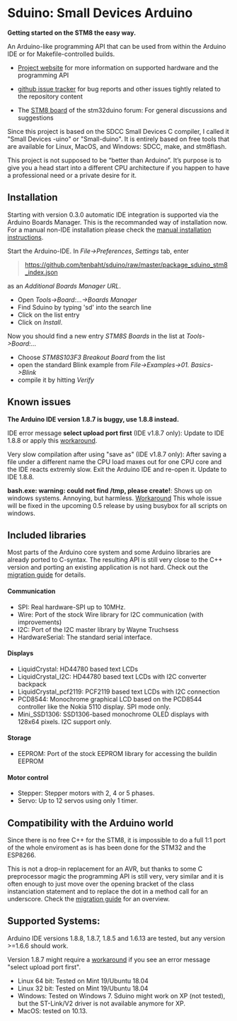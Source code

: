 # Sduino: Small Devices Arduino

**Getting started on the STM8 the easy way.**

An Arduino-like programming API that can be used from within the Arduino IDE
or for Makefile-controlled builds.

 * [Project website](https://tenbaht.github.io/sduino/) for more
   information on supported hardware and the programming API

 * [github issue tracker](https://github.com/tenbaht/sduino/issues) for bug
   reports and other issues tightly related to the repository content

 * The [STM8 board](http://stm32duino.com/viewforum.php?f=52) of the
   stm32duino forum: For general discussions and suggestions

Since this project is based on the SDCC Small Devices C compiler, I called
it "Small Devices -uino" or "Small-duino". It is entirely based on free
tools that are available for Linux, MacOS, and Windows: SDCC, make, and
stm8flash.

This project is not supposed to be “better than Arduino”. It’s purpose
is to give you a head start into a different CPU architecture if you happen
to have a professional need or a private desire for it.



## Installation

Starting with version 0.3.0 automatic IDE integration is supported via the
Arduino Boards Manager. This is the recommanded way of installation now. For
a manual non-IDE installation please check the [manual installation
instructions](https://tenbaht.github.io/sduino/usage/manual-install/).

Start the Arduino-IDE. In *File->Preferences*, *Settings* tab, enter

> https://github.com/tenbaht/sduino/raw/master/package_sduino_stm8_index.json

as an *Additional Boards Manager URL*.

* Open *Tools->Board:...->Boards Manager*
* Find Sduino by typing 'sd' into the search line
* Click on the list entry
* Click on *Install*.

Now you should find a new entry *STM8S Boards* in the list at
*Tools->Board:...*

* Choose *STM8S103F3 Breakout Board* from the list
* open the standard Blink example from *File->Examples->01. Basics->Blink*
* compile it by hitting *Verify*


## Known issues

**The Arduino IDE version 1.8.7 is buggy, use 1.8.8 instead.**

IDE error message **select upload port first** (IDE v1.8.7 only): Update to
IDE 1.8.8 or apply this
[workaround](https://github.com/tenbaht/sduino/issues/68#issuecomment-441425529).

Very slow compilation after using "save as" (IDE v1.8.7 only): After saving
a file under a different name the CPU load maxes out for one CPU core and
the IDE reacts extremly slow. Exit the Arduino IDE and re-open it. Update to
IDE 1.8.8.

**bash.exe: warning: could not find /tmp, please create!**: Shows up on windows
systems. Annoying, but harmless.
[Workaround](https://github.com/tenbaht/sduino/issues/61#issuecomment-443551180)
This whole issue will be fixed in the upcoming 0.5 release by using busybox
for all scripts on windows.


## Included libraries

Most parts of the Arduino core system and some Arduino libraries are already
ported to C-syntax. The resulting API is still very close to the C++ version
and porting an existing application is not hard. Check out the [migration
guide](https://tenbaht.github.io/sduino/api/migration/) for details.


#### Communication

* SPI: Real hardware-SPI up to 10MHz.
* Wire: Port of the stock Wire library for I2C communication (with
  improvements)
* I2C: Port of the I2C master library by Wayne Truchsess
* HardwareSerial: The standard serial interface.

#### Displays

* LiquidCrystal: HD44780 based text LCDs
* LiquidCrystal_I2C: HD44780 based text LCDs with I2C converter backpack
* LiquidCrystal_pcf2119: PCF2119 based text LCDs with I2C connection
* PCD8544: Monochrome graphical LCD based on the PCD8544 controller like the
  Nokia 5110 display. SPI mode only.
* Mini_SSD1306: SSD1306-based monochrome OLED displays with 128x64 pixels.
  I2C support only.

#### Storage

* EEPROM: Port of the stock EEPROM library for accessing the buildin EEPROM

#### Motor control

* Stepper: Stepper motors with 2, 4 or 5 phases.
* Servo: Up to 12 servos using only 1 timer.


## Compatibility with the Arduino world

Since there is no free C++ for the STM8, it is impossible to do a full 1:1
port of the whole enviroment as is has been done for the STM32 and the
ESP8266.

This is not a drop-in replacement for an AVR, but thanks to some C
preprocessor magic the programming API is still very, very similar and it is
often enough to just move over the opening bracket of the class
instanciation statement and to replace the dot in a method call for an
underscore. Check the [migration
guide](https://tenbaht.github.io/sduino/api/migration/) for an overview.



## Supported Systems:

Arduino IDE versions 1.8.8, 1.8.7, 1.8.5 and 1.6.13 are tested, but any
version >=1.6.6 should work.

Version 1.8.7 might require a
[workaround](https://github.com/tenbaht/sduino/issues/68#issuecomment-441425529)
if you see an error message "select upload port first".

* Linux 64 bit: Tested on Mint 19/Ubuntu 18.04
* Linux 32 bit: Tested on Mint 19/Ubuntu 18.04
* Windows: Tested on Windows 7. Sduino might work on XP (not tested), but
  the ST-Link/V2 driver is not available anymore for XP.
* MacOS: tested on 10.13.
